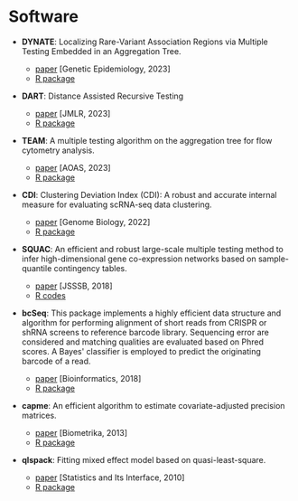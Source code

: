 # Software

- **DYNATE**: Localizing Rare-Variant Association Regions via Multiple Testing Embedded in an Aggregation Tree.
  -  [paper](https://onlinelibrary.wiley.com/doi/10.1002/gepi.22542?af=R) [Genetic Epidemiology, 2023]
  -  [R package](https://github.com/jichunxie/DYNATE)

- **DART**: Distance Assisted Recursive Testing
  - [paper](https://efaidnbmnnnibpcajpcglclefindmkaj/https://www.jmlr.org/papers/volume24/22-1131/22-1131.pdf) [JMLR, 2023]
  - [R package](https://github.com/jichunxie/DART)

- **TEAM**: A multiple testing algorithm on the aggregation tree for flow cytometry analysis.
  - [paper](https://projecteuclid.org/journals/annals-of-applied-statistics/volume-17/issue-1/TEAM--A-multiple-testing-algorithm-on-the-aggregation-tree/10.1214/22-AOAS1645.short) [AOAS, 2023]
  - [R package](https://cran.r-project.org/web/packages/TEAM/index.html)

- **CDI**: Clustering Deviation Index (CDI): A robust and accurate internal measure for evaluating scRNA-seq data clustering.
  - [paper](https://genomebiology.biomedcentral.com/articles/10.1186/s13059-022-02825-5) [Genome Biology, 2022]
  - [R package](https://github.com/jichunxie/CDI)

- **SQUAC**: An efficient and robust large-scale multiple testing method to infer high-dimensional gene co-expression networks based on sample-quantile contingency tables.
  - [paper](https://www.ncbi.nlm.nih.gov/pmc/articles/PMC6497089/) [JSSSB, 2018]
  - [R codes](https://github.com/jichunxie/squac)

- **bcSeq**: This package implements a highly efficient data structure and algorithm for performing alignment of short reads from CRISPR or shRNA screens to reference barcode library. Sequencing error are considered and matching qualities are evaluated based on Phred scores. A Bayes' classifier is employed to predict the originating barcode of a read.
  - [paper](https://academic.oup.com/bioinformatics/article/34/20/3581/5001385) [Bioinformatics, 2018]
  - [R package](https://bioconductor.org/packages/release/bioc/html/bcSeq.html)

- **capme**: An efficient algorithm to estimate covariate-adjusted precision matrices.
  - [paper](https://www.ncbi.nlm.nih.gov/pmc/articles/PMC5351557/) [Biometrika, 2013]
  - [R package](https://github.com/cran/capme)

- **qlspack**: Fitting mixed effect model based on quasi-least-square.
  - [paper](https://core.ac.uk/download/pdf/61321077.pdf) [Statistics and Its Interface, 2010]
  - [R package](https://cran.r-project.org/src/contrib/Archive/qlspack/)
